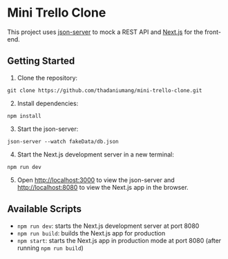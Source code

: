 # Mini Trello Clone

This project uses [json-server](https://github.com/typicode/json-server) to mock a REST API and [Next.js](https://github.com/zeit/next.js) for the front-end.

## Getting Started

1. Clone the repository:
```
git clone https://github.com/thadaniumang/mini-trello-clone.git
```

2. Install dependencies:
```
npm install
```

3. Start the json-server:
```
json-server --watch fakeData/db.json
```

4. Start the Next.js development server in a new terminal:
```
npm run dev
```


5. Open [http://localhost:3000](http://localhost:3000) to view the json-server and [http://localhost:8080](http://localhost:8080) to view the Next.js app in the browser.

## Available Scripts

- `npm run dev`: starts the Next.js development server at port 8080
- `npm run build`: builds the Next.js app for production
- `npm start`: starts the Next.js app in production mode at port 8080 (after running `npm run build`)

